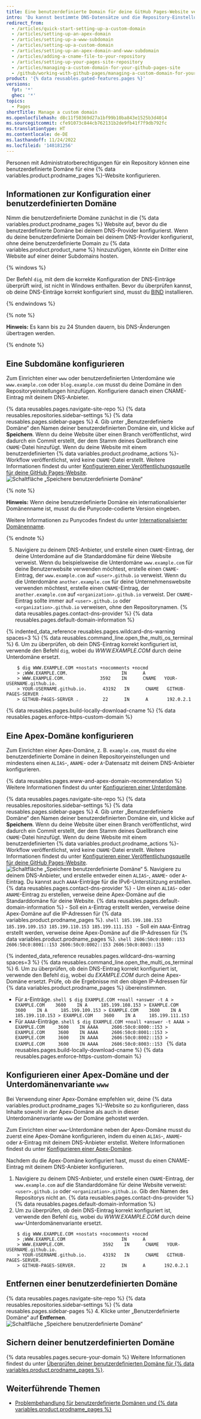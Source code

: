 ```yaml
---
title: Eine benutzerdefinierte Domain für deine GitHub Pages-Website verwalten
intro: 'Du kannst bestimmte DNS-Datensätze und die Repository-Einstellungen so einrichten oder aktualisieren, dass die Standarddomäne für deine {% data variables.product.prodname_pages %}-Website auf eine benutzerdefinierte Domäne verweist.'
redirect_from:
  - /articles/quick-start-setting-up-a-custom-domain
  - /articles/setting-up-an-apex-domain
  - /articles/setting-up-a-www-subdomain
  - /articles/setting-up-a-custom-domain
  - /articles/setting-up-an-apex-domain-and-www-subdomain
  - /articles/adding-a-cname-file-to-your-repository
  - /articles/setting-up-your-pages-site-repository
  - /articles/managing-a-custom-domain-for-your-github-pages-site
  - /github/working-with-github-pages/managing-a-custom-domain-for-your-github-pages-site
product: '{% data reusables.gated-features.pages %}'
versions:
  fpt: '*'
  ghec: '*'
topics:
  - Pages
shortTitle: Manage a custom domain
ms.openlocfilehash: d8c11f50369d27a1bf99b10ba843e1525b3d4014
ms.sourcegitcommit: cfe91073c844cb762131b2de9fb41f7f9db792fc
ms.translationtype: HT
ms.contentlocale: de-DE
ms.lasthandoff: 11/24/2022
ms.locfileid: '148181256'
---
```

Personen mit Administratorberechtigungen für ein Repository können eine benutzerdefinierte Domäne für eine {% data variables.product.prodname_pages %}-Website konfigurieren.

## Informationen zur Konfiguration einer benutzerdefinierten Domäne

Nimm die benutzerdefinierte Domäne zunächst in die {% data variables.product.prodname_pages %} Website auf, bevor du die benutzerdefinierte Domäne bei deinem DNS-Provider konfigurierst. Wenn du deine benutzerdefinierte Domain bei deinem DNS-Provider konfigurierst, ohne deine benutzerdefinierte Domain zu {% data variables.product.product_name %} hinzuzufügen, könnte ein Dritter eine Website auf einer deiner Subdomains hosten.

{% windows %}

Der Befehl `dig`, mit dem die korrekte Konfiguration der DNS-Einträge überprüft wird, ist nicht in Windows enthalten. Bevor du überprüfen kannst, ob deine DNS-Einträge korrekt konfiguriert sind, musst du [BIND](https://www.isc.org/bind/) installieren.

{% endwindows %}

{% note %}

**Hinweis:** Es kann bis zu 24 Stunden dauern, bis DNS-Änderungen übertragen werden.

{% endnote %}

## Eine Subdomäne konfigurieren

Zum Einrichten einer `www` oder benutzerdefinierten Unterdomäne wie `www.example.com` oder `blog.example.com` musst du deine Domäne in den Repositoryeinstellungen hinzufügen. Konfiguriere danach einen CNAME-Eintrag mit deinem DNS-Anbieter.

{% data reusables.pages.navigate-site-repo %} {% data reusables.repositories.sidebar-settings %} {% data reusables.pages.sidebar-pages %}
4. Gib unter „Benutzerdefinierte Domäne“ den Namen deiner benutzerdefinierten Domäne ein, und klicke auf **Speichern**. Wenn du deine Website über einen Branch veröffentlichst, wird dadurch ein Commit erstellt, der dem Stamm deines Quellbranch eine `CNAME`-Datei hinzufügt. Wenn du deine Website mit einem benutzerdefinierten {% data variables.product.prodname_actions %}-Workflow veröffentlichst, wird keine `CNAME`-Datei erstellt. Weitere Informationen findest du unter [Konfigurieren einer Veröffentlichungsquelle für deine GitHub Pages-Website](/pages/getting-started-with-github-pages/configuring-a-publishing-source-for-your-github-pages-site).
  ![Schaltfläche „Speichere benutzerdefinierte Domäne“](/assets/images/help/pages/save-custom-subdomain.png)

  {% note %}
  
  **Hinweis:** Wenn deine benutzerdefinierte Domäne ein internationalisierter Domänenname ist, musst du die Punycode-codierte Version eingeben.
  
  Weitere Informationen zu Punycodes findest du unter [Internationalisierter Domänenname](https://en.wikipedia.org/wiki/Internationalized_domain_name).
  
  {% endnote %}

5. Navigiere zu deinem DNS-Anbieter, und erstelle einen `CNAME`-Eintrag, der deine Unterdomäne auf die Standarddomäne für deine Website verweist. Wenn du beispielsweise die Unterdomäne `www.example.com` für deine Benutzerwebsite verwenden möchtest, erstelle einen `CNAME`-Eintrag, der `www.example.com` auf `<user>.github.io` verweist. Wenn du die Unterdomäne `another.example.com` für deine Unternehmenswebsite verwenden möchtest, erstelle einen `CNAME`-Eintrag, der `another.example.com` auf `<organization>.github.io` verweist. Der `CNAME`-Eintrag sollte immer auf `<user>.github.io` oder `<organization>.github.io` verweisen, ohne den Repositorynamen. {% data reusables.pages.contact-dns-provider %} {% data reusables.pages.default-domain-information %}

{% indented_data_reference reusables.pages.wildcard-dns-warning spaces=3 %} {% data reusables.command_line.open_the_multi_os_terminal %}
6. Um zu überprüfen, ob dein DNS-Eintrag korrekt konfiguriert ist, verwende den Befehl `dig`, wobei du _WWW.EXAMPLE.COM_ durch deine Unterdomäne ersetzt.
```shell
    $ dig WWW.EXAMPLE.COM +nostats +nocomments +nocmd
    > ;WWW.EXAMPLE.COM.                    IN      A
    > WWW.EXAMPLE.COM.             3592    IN      CNAME   YOUR-USERNAME.github.io.
    > YOUR-USERNAME.github.io.      43192   IN      CNAME   GITHUB-PAGES-SERVER .
    > GITHUB-PAGES-SERVER .         22      IN      A       192.0.2.1
```
{% data reusables.pages.build-locally-download-cname %} {% data reusables.pages.enforce-https-custom-domain %}

## Eine Apex-Domäne konfigurieren

Zum Einrichten einer Apex-Domäne, z. B. `example.com`, musst du eine benutzerdefinierte Domäne in deinen Repositoryeinstellungen und mindestens einen `ALIAS`-, `ANAME`- oder `A`-Datensatz mit deinem DNS-Anbieter konfigurieren.

{% data reusables.pages.www-and-apex-domain-recommendation %} Weitere Informationen findest du unter [Konfigurieren einer Unterdomäne](#configuring-a-subdomain).

{% data reusables.pages.navigate-site-repo %} {% data reusables.repositories.sidebar-settings %} {% data reusables.pages.sidebar-pages %}
4. Gib unter „Benutzerdefinierte Domäne“ den Namen deiner benutzerdefinierten Domäne ein, und klicke auf **Speichern**. Wenn du deine Website über einen Branch veröffentlichst, wird dadurch ein Commit erstellt, der dem Stamm deines Quellbranch eine `CNAME`-Datei hinzufügt. Wenn du deine Website mit einem benutzerdefinierten {% data variables.product.prodname_actions %}-Workflow veröffentlichst, wird keine `CNAME`-Datei erstellt. Weitere Informationen findest du unter [Konfigurieren einer Veröffentlichungsquelle für deine GitHub Pages-Website](/pages/getting-started-with-github-pages/configuring-a-publishing-source-for-your-github-pages-site).
  ![Schaltfläche „Speichere benutzerdefinierte Domäne“](/assets/images/help/pages/save-custom-apex-domain.png)
5. Navigiere zu deinem DNS-Anbieter, und erstelle entweder einen `ALIAS`-, `ANAME`- oder `A`-Eintrag. Du kannst auch `AAAA`-Einträge für die IPv6-Unterstützung erstellen. {% data reusables.pages.contact-dns-provider %}
    - Um einen `ALIAS`- oder `ANAME`-Eintrag zu erstellen, verweise deine Apex-Domäne auf die Standarddomäne für deine Website. {% data reusables.pages.default-domain-information %}
    - Soll ein `A`-Eintrag erstellt werden, verweise deine Apex-Domäne auf die IP-Adressen für {% data variables.product.prodname_pages %}.
      ```shell
      185.199.108.153
      185.199.109.153
      185.199.110.153
      185.199.111.153
      ```
    - Soll ein `AAAA`-Eintrag erstellt werden, verweise deine Apex-Domäne auf die IP-Adressen für {% data variables.product.prodname_pages %}.
      ```shell
      2606:50c0:8000::153
      2606:50c0:8001::153
      2606:50c0:8002::153
      2606:50c0:8003::153
      ```

{% indented_data_reference reusables.pages.wildcard-dns-warning spaces=3 %} {% data reusables.command_line.open_the_multi_os_terminal %}
6. Um zu überprüfen, ob dein DNS-Eintrag korrekt konfiguriert ist, verwende den Befehl `dig`, wobei du _EXAMPLE.COM_ durch deine Apex-Domäne ersetzt. Prüfe, ob die Ergebnisse mit den obigen IP-Adressen für {% data variables.product.prodname_pages %} übereinstimmen.
   - Für `A`-Einträge.
    ```shell
    $ dig EXAMPLE.COM +noall +answer -t A
    > EXAMPLE.COM    3600    IN A     185.199.108.153
    > EXAMPLE.COM    3600    IN A     185.199.109.153
    > EXAMPLE.COM    3600    IN A     185.199.110.153
    > EXAMPLE.COM    3600    IN A     185.199.111.153
    ```
   - Für `AAAA`-Einträge.
    ```shell
    $ dig EXAMPLE.COM +noall +answer -t AAAA
    > EXAMPLE.COM     3600    IN AAAA     2606:50c0:8000::153
    > EXAMPLE.COM     3600    IN AAAA     2606:50c0:8001::153
    > EXAMPLE.COM     3600    IN AAAA     2606:50c0:8002::153
    > EXAMPLE.COM     3600    IN AAAA     2606:50c0:8003::153
    ```
{% data reusables.pages.build-locally-download-cname %} {% data reusables.pages.enforce-https-custom-domain %}

## Konfigurieren einer Apex-Domäne und der Unterdomänenvariante `www`

Bei Verwendung einer Apex-Domäne empfehlen wir, deine {% data variables.product.prodname_pages %}-Website so zu konfigurieren, dass Inhalte sowohl in der Apex-Domäne als auch in dieser Unterdomänenvariante `www` der Domäne gehostet werden.

Zum Einrichten einer `www`-Unterdomäne neben der Apex-Domäne musst du zuerst eine Apex-Domäne konfigurieren, indem du einen `ALIAS`-, `ANAME`- oder `A`-Eintrag mit deinem DNS-Anbieter erstellst. Weitere Informationen findest du unter [Konfigurieren einer Apex-Domäne](#configuring-an-apex-domain).

Nachdem du die Apex-Domäne konfiguriert hast, musst du einen CNAME-Eintrag mit deinem DNS-Anbieter konfigurieren.

1. Navigiere zu deinem DNS-Anbieter, und erstelle einen `CNAME`-Eintrag, der `www.example.com` auf die Standarddomäne für deine Website verweist: `<user>.github.io` oder `<organization>.github.io`. Gib den Namen des Repositorys nicht an. {% data reusables.pages.contact-dns-provider %} {% data reusables.pages.default-domain-information %}
2. Um zu überprüfen, ob dein DNS-Eintrag korrekt konfiguriert ist, verwende den Befehl `dig`, wobei du _WWW.EXAMPLE.COM_ durch deine `www`-Unterdomänenvariante ersetzt.
```shell
    $ dig WWW.EXAMPLE.COM +nostats +nocomments +nocmd
    > ;WWW.EXAMPLE.COM                     IN      A
    > WWW.EXAMPLE.COM.              3592    IN      CNAME   YOUR-USERNAME.github.io.
    > YOUR-USERNAME.github.io.      43192   IN      CNAME   GITHUB-PAGES-SERVER.
    > GITHUB-PAGES-SERVER.         22      IN      A       192.0.2.1
```
## Entfernen einer benutzerdefinierten Domäne

{% data reusables.pages.navigate-site-repo %} {% data reusables.repositories.sidebar-settings %} {% data reusables.pages.sidebar-pages %}
4. Klicke unter „Benutzerdefinierte Domäne“ auf **Entfernen**.
  ![Schaltfläche „Speichere benutzerdefinierte Domäne“](/assets/images/help/pages/remove-custom-domain.png)

## Sichern deiner benutzerdefinierten Domäne

{% data reusables.pages.secure-your-domain %} Weitere Informationen findest du unter [Überprüfen deiner benutzerdefinierten Domäne für {% data variables.product.prodname_pages %}](/pages/configuring-a-custom-domain-for-your-github-pages-site/verifying-your-custom-domain-for-github-pages).

## Weiterführende Themen

- [Problembehandlung für benutzerdefinierte Domänen und {% data variables.product.prodname_pages %}](/articles/troubleshooting-custom-domains-and-github-pages)
